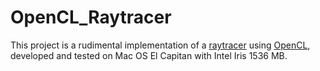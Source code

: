 # OpenCL_Raytracer

This project is a rudimental implementation of a <a href="https://en.wikipedia.org/wiki/Ray_tracing_(graphics)">raytracer</a> using <a href="https://en.wikipedia.org/wiki/OpenCL">OpenCL</a>, developed and tested on Mac OS El Capitan with Intel Iris 1536 MB.
